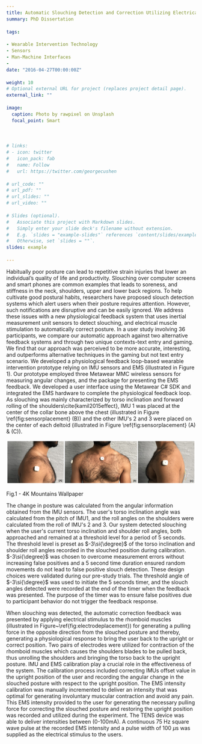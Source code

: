 ```yaml
---
title: Automatic Slouching Detection and Correction Utilizing Electrical Muscle Stimulation
summary: PhD Dissertation

tags:

- Wearable Intervention Technology
- Sensors
- Man-Machine Interfaces
- 
date: "2016-04-27T00:00:00Z"

weight: 10
# Optional external URL for project (replaces project detail page).
external_link: ""

image:
  caption: Photo by rawpixel on Unsplash
  focal_point: Smart



# links:
# - icon: twitter
#   icon_pack: fab
#   name: Follow
#   url: https://twitter.com/georgecushen

# url_code: ""
# url_pdf: ""
# url_slides: ""
# url_video: ""

# Slides (optional).
#   Associate this project with Markdown slides.
#   Simply enter your slide deck's filename without extension.
#   E.g. `slides = "example-slides"` references `content/slides/example-slides.md`.
#   Otherwise, set `slides = ""`.
slides: example

---
```


Habitually poor posture can lead to repetitive strain injuries that lower an individual’s quality of life and productivity. Slouching over computer screens and smart phones are common examples that leads to soreness, and stiffness in the neck, shoulders, upper and lower back regions. To help cultivate good postural habits, researchers have proposed slouch detection systems which alert users when their posture requires attention. However, such notifications are disruptive and can be easily ignored. We address these issues with a new physiological feedback system that uses inertial measurement unit sensors to detect slouching, and electrical muscle stimulation to automatically correct posture. In a user study involving 36 participants, we compare our automatic approach against two alternative feedback systems and through two unique contexts-text entry and gaming. We find that our approach was perceived to be more accurate, interesting, and outperforms alternative techniques in the gaming but not text entry scenario.
We developed a physiological feedback loop-based wearable intervention prototype relying on IMU sensors and EMS (illustrated in Figure 1). Our prototype employed three Metawear MMC wireless sensors for measuring angular changes, and the  package for presenting the EMS feedback.  We developed a user interface using the Metawear C\# SDK and integrated the EMS hardware to complete the physiological feedback loop. As slouching was mainly characterized by torso inclination and forward rolling of the shoulders\cite{kamil2015effect}, IMU 1 was placed at the center of the collar bone above the chest (illustrated in Figure \ref{fig:sensorplacement} (B)) and the other IMU's 2 and 3 were placed on the center of each deltoid (illustrated in Figure \ref{fig:sensorplacement} (A) \& (C)).

![alt text](SensorPlacement.png)
<p align = "Justify">
Fig.1 - 4K Mountains Wallpaper
</p>
The change in posture was calculated from the angular information obtained from the IMU sensors. The user's torso inclination angle was calculated from the pitch of IMU1, and the roll angles on the shoulders were calculated from the roll of IMU's 2 and 3. Our system detected slouching when the user's current torso inclination and shoulder roll angles, both approached and remained at a threshold level for a period of 5 seconds. The threshold level is preset as $-3\si{\degree}$ of the torso inclination and shoulder roll angles recorded in the slouched position during calibration. $-3\si{\degree}$ was chosen to overcome measurement errors without increasing false positives and a 5 second time duration ensured random movements do not lead to false positive slouch detection. These design choices were validated during our pre-study trials. The threshold angle of $-3\si{\degree}$ was used to initiate the 5 seconds timer, and the slouch angles detected were recorded at the end of the timer when the feedback was presented. The purpose of the timer was to ensure false positives due to participant behavior do not trigger the feedback response.

When slouching was detected, the automatic correction feedback was presented by applying electrical stimulus to the rhomboid muscles (illustrated in Figure~\ref{fig:electrodeplacement}) for generating a pulling force in the opposite direction from the slouched posture and thereby, generating a physiological response to bring the user back to the upright or correct position. Two pairs of electrodes were utilized for contraction of the rhomboid muscles which causes the shoulders blades to be pulled back, thus unrolling the shoulders and bringing the torso back to the upright posture. IMU and EMS calibration play a crucial role in the effectiveness of the system. The calibration process included correcting IMUs offset value in the upright position of the user and recording the angular change in the slouched posture with respect to the upright position. 
The EMS intensity calibration was manually incremented to deliver an intensity that was optimal for generating involuntary muscular contraction and avoid any pain. This EMS intensity provided to the user for generating the necessary pulling force for correcting the slouched posture and restoring the upright position was recorded and utilized during the experiment. The TENS device was able to deliver intensities between (0-100mA). A continuous 75 Hz square wave pulse at the recorded EMS intensity and a pulse width of 100 $\mu$s was supplied as the electrical stimulus to the users.
